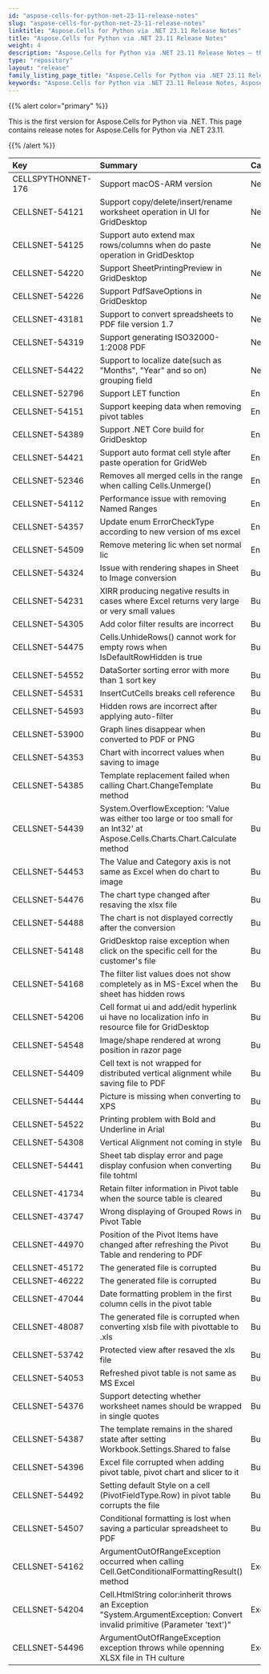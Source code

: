 ```yaml
---
id: "aspose-cells-for-python-net-23-11-release-notes"
slug: "aspose-cells-for-python-net-23-11-release-notes"
linktitle: "Aspose.Cells for Python via .NET 23.11 Release Notes"
title: "Aspose.Cells for Python via .NET 23.11 Release Notes"
weight: 4
description: "Aspose.Cells for Python via .NET 23.11 Release Notes – the latest enhancements, new features, and fixes."
type: "repository"
layout: "release"
family_listing_page_title: "Aspose.Cells for Python via .NET 23.11 Release Notes"
keywords: "Aspose.Cells for Python via .NET 23.11 Release Notes, Aspose.Cells for Python via .NET 23.11 updates and fixes"
---
```


{{% alert color="primary" %}}

This is the first version for Aspose.Cells for Python via .NET.
This page contains release notes for Aspose.Cells for Python via .NET 23.11.

{{% /alert %}}

|**Key**|**Summary**|**Category**|
| :- | :- | :- |
|CELLSPYTHONNET-176|Support macOS-ARM version|New Feature
|CELLSNET-54121|Support copy/delete/insert/rename worksheet operation in UI for GridDesktop|New Feature
|CELLSNET-54125|Support auto extend max rows/columns when do paste operation in GridDesktop|New Feature
|CELLSNET-54220|Support SheetPrintingPreview in GridDesktop|New Feature
|CELLSNET-54226|Support PdfSaveOptions in GridDesktop|New Feature
|CELLSNET-43181|Support to convert spreadsheets to PDF file version 1.7|New Feature
|CELLSNET-54319|Support generating  ISO32000-1:2008 PDF|New Feature
|CELLSNET-54422|Support to localize date(such as "Months", "Year" and so on) grouping field|New Feature
|CELLSNET-52796|Support LET function|Enhancement
|CELLSNET-54151|Support keeping data when removing pivot tables|Enhancement
|CELLSNET-54389|Support .NET Core build for GridDesktop |Enhancement
|CELLSNET-54421|Support auto format cell style  after  paste operation  for  GridWeb|Enhancement
|CELLSNET-52346|Removes all merged cells in the range when calling Cells.Unmerge()|Enhancement
|CELLSNET-54112|Performance issue with removing Named Ranges|Enhancement
|CELLSNET-54357|Update enum ErrorCheckType according to new version of ms excel|Enhancement
|CELLSNET-54509|Remove metering lic when set normal lic|Enhancement
|CELLSNET-54324|Issue with rendering shapes in Sheet to Image conversion|Bug
|CELLSNET-54231|XIRR producing negative results in cases where Excel returns very large or very small values|Bug
|CELLSNET-54305|Add color filter results are incorrect |Bug
|CELLSNET-54475|Cells.UnhideRows() cannot work for empty rows when IsDefaultRowHidden is true|Bug
|CELLSNET-54552|DataSorter sorting error with more than 1 sort key|Bug
|CELLSNET-54531|InsertCutCells breaks cell reference|Bug
|CELLSNET-54593|Hidden rows are incorrect after applying auto-filter|Bug
|CELLSNET-53900|Graph lines disappear when converted to PDF or PNG |Bug
|CELLSNET-54353|Chart with incorrect values when saving to image|Bug
|CELLSNET-54385|Template replacement failed when calling Chart.ChangeTemplate method|Bug
|CELLSNET-54439|System.OverflowException: 'Value was either too large or too small for an Int32' at Aspose.Cells.Charts.Chart.Calculate method |Bug
|CELLSNET-54453|The Value and Category axis is not same as Excel when do chart to image|Bug
|CELLSNET-54476|The chart type changed after resaving the xlsx file|Bug
|CELLSNET-54488|The chart is not displayed correctly after the conversion|Bug
|CELLSNET-54148|GridDesktop raise exception when click on the specific cell for the customer's file |Bug
|CELLSNET-54168|The filter list values  does not show completely as in MS-Excel when the sheet has hidden rows|Bug
|CELLSNET-54206|Cell format ui and  add/edit hyperlink ui have no localization info in resource file for GridDesktop|Bug
|CELLSNET-54548|Image/shape rendered at wrong position in razor page|Bug
|CELLSNET-54409|Cell text is not wrapped for distributed vertical alignment while saving file to PDF|Bug
|CELLSNET-54444|Picture is missing when converting to XPS|Bug
|CELLSNET-54522|Printing problem with Bold and Underline in Arial|Bug
|CELLSNET-54308|Vertical Alignment not coming in style |Bug
|CELLSNET-54441|Sheet tab display error and page display confusion when converting file tohtml|Bug
|CELLSNET-41734| Retain filter information in Pivot table when the source table is cleared|Bug
|CELLSNET-43747|Wrong displaying of Grouped Rows in Pivot Table |Bug
|CELLSNET-44970|Position of the Pivot Items have changed after refreshing the Pivot Table and rendering to PDF|Bug
|CELLSNET-45172|The generated file is corrupted|Bug
|CELLSNET-46222|The generated file is corrupted|Bug
|CELLSNET-47044|Date formatting problem in the first column cells in the pivot table|Bug
|CELLSNET-48087|The generated file is corrupted when converting xlsb file with pivottable to .xls|Bug
|CELLSNET-53742|Protected view after resaved the xls file|Bug
|CELLSNET-54053|Refreshed pivot table is not same as MS Excel|Bug
|CELLSNET-54376|Support detecting whether worksheet names should be wrapped in single quotes|Bug
|CELLSNET-54387|The template remains in the shared state after setting Workbook.Settings.Shared to false|Bug
|CELLSNET-54396|Excel file corrupted when adding pivot table, pivot chart and slicer to it|Bug
|CELLSNET-54492|Setting default Style on a cell (PivotFieldType.Row) in pivot table corrupts the file|Bug
|CELLSNET-54507|Conditional formatting is lost when saving a particular spreadsheet to PDF|Bug
|CELLSNET-54162|ArgumentOutOfRangeException occurred when calling Cell.GetConditionalFormattingResult() method|Exception
|CELLSNET-54204|Cell.HtmlString color:inherit throws an Exception "System.ArgumentException: Convert invalid primitive (Parameter 'text')"|Exception
|CELLSNET-54496|ArgumentOutOfRangeException exception throws while openning XLSX file in TH culture|Exception
